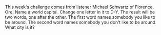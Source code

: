 This week's challenge comes from listener Michael Schwartz of Florence, Ore. Name a world capital. Change one letter in it to D-Y. The result will be two words, one after the other. The first word names somebody you like to be around. The second word names somebody you don't like to be around. What city is it?
